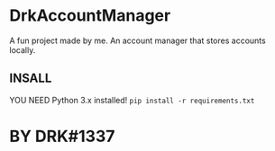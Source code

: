 # DrkAccountManager
A fun project made by me. An account manager that stores accounts locally.

## INSALL
YOU NEED Python 3.x installed!
```pip install -r requirements.txt```

# BY DRK#1337
